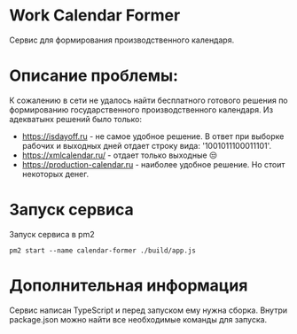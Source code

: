 # Work Calendar Former

Сервис для формирования производственного календаря.

# Описание проблемы:

К сожалению в сети не удалось найти бесплатного готового решения по формированию государственного производственного календаря.
Из адекватынх решений было только:

- https://isdayoff.ru - не самое удобное решение. В ответ при выборке рабочих и выходных дней отдает строку вида: '1001011100011101'.
- https://xmlcalendar.ru/ - отдает только выходные 😒
- https://production-calendar.ru - наиболее удобное решение. Но стоит некоторых денег.

# Запуск сервиса

Запуск сервиса в pm2

```
pm2 start --name calendar-former ./build/app.js
```

# Дополнительная информация

Сервис написан TypeScript и перед запуском ему нужна сборка. Внутри package.json можно найти все необходимые команды для запуска.
